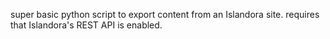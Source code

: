 super basic python script to export content from an Islandora site. requires that Islandora's REST API is enabled.